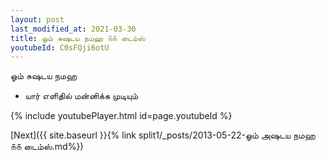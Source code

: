 ```yaml
---
layout: post
last_modified_at: 2021-03-30
title: ஓம் சுஷடய நமஹ ௧௧ டைம்ஸ்
youtubeId: C0sFQji6otU
---
```

 
 
 ஓம் சுஷடய நமஹ  
 
 -  யார் எளிதில் மன்னிக்க முடியும் 
 
  
 
  
 
 
 
 
 
 


{% include youtubePlayer.html id=page.youtubeId %}
 
[Next]({{ site.baseurl }}{% link  split1/_posts/2013-05-22-ஓம் அஷடய நமஹ ௧௧ டைம்ஸ்.md%})
 
